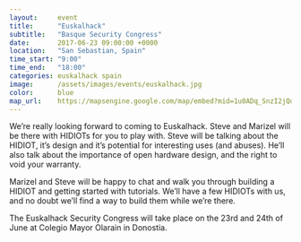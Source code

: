 ```yaml
---
layout:     event
title:      "Euskalhack"
subtitle:   "Basque Security Congress"
date:       2017-06-23 09:00:00 +0000
location:   "San Sebastian, Spain"
time_start: "9:00"
time_end:   "18:00"
categories: euskalhack spain
image:      /assets/images/events/euskalhack.jpg
color:      blue
map_url:    https://mapsengine.google.com/map/embed?mid=1u0ADq_SnzI2jQdyCfmV8EI3bVPU
---
```

We’re really looking forward to coming to Euskalhack. Steve and Marizel will be there with HIDIOTs for you to play with. Steve will be talking about the HIDIOT, it’s design and it’s potential for interesting uses (and abuses). He’ll also talk about the importance of open hardware design, and the right to void your warranty.

Marizel and Steve will be happy to chat and walk you through building a HIDIOT and getting started with tutorials. We’ll have a few HIDIOTs with us, and no doubt we’ll find a way to build them while we’re there.

The Euskalhack Security Congress will take place on the 23rd and 24th of June at Colegio Mayor Olarain in Donostia.

